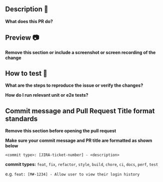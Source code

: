 ## Description 📝

**What does this PR do?**

## Preview 📷

**Remove this section or include a screenshot or screen recording of the change**

## How to test 🧪

**What are the steps to reproduce the issue or verify the changes?**

**How do I run relevant unit or e2e tests?**

## Commit message and Pull Request Title format standards

**Remove this section before opening the pull request**

**Make sure your commit message and PR title are formatted as shown below**

`<commit type>: [JIRA-ticket-number] - <description>`

**commit types:** `feat`, `fix`, `refactor`, `style`, `build`, `chore`, `ci`, `docs`, `perf`, `test`
    
e.g. `feat: [M#-1234] - Allow user to view their login history`